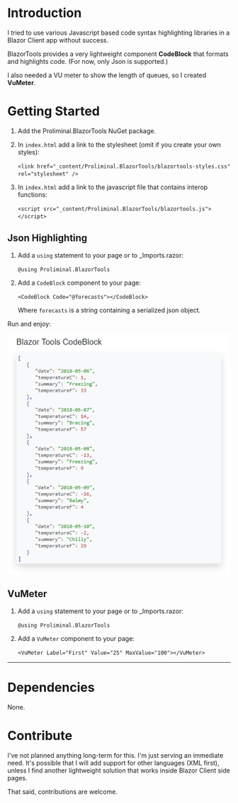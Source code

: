 # Introduction 

I tried to use various Javascript based code syntax highlighting libraries in a Blazor Client app without success.  

BlazorTools provides a very lightweight component <strong>CodeBlock</strong> that formats and highlights code. (For now, only Json is supported.)

I also needed a VU meter to show the length of queues, so I created <strong>VuMeter</strong>. 


# Getting Started

1. Add the Proliminal.BlazorTools NuGet package.


3. In `index.html` add a link to the stylesheet (omit if you create your own styles):

    `<link href="_content/Proliminal.BlazorTools/blazortools-styles.css" rel="stylesheet" />`

4. In `index.html` add a link to the javascript file that contains interop functions:

    `<script src="_content/Proliminal.BlazorTools/blazortools.js"></script>`

## Json Highlighting

1. Add a `using` statement to your page or to _Imports.razor:

    `@using Proliminal.BlazorTools`

2. Add a `CodeBlock` component to your page:

    `<CodeBlock Code="@forecasts"></CodeBlock>`  

    Where `forecasts` is a string containing a serialized json object.


Run and enjoy:

![image](.assets/blazor-tools-codeblock-example.png)

## VuMeter

1. Add a `using` statement to your page or to _Imports.razor:

    `@using Proliminal.BlazorTools`

2. Add a `VuMeter` component to your page:

    `<VuMeter Label="First" Value="25" MaxValue="100"></VuMeter>`

---
# Dependencies

None.


# Contribute
I've not planned anything long-term for this. I'm just serving an immediate need. It's possible that I will add support for other languages (XML first), unless I find another lightweight solution that works inside Blazor Client side pages.

That said, contributions are welcome.
